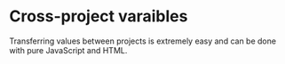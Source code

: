 # Cross-project varaibles
Transferring values between projects is extremely easy and can be done with pure JavaScript and HTML.

